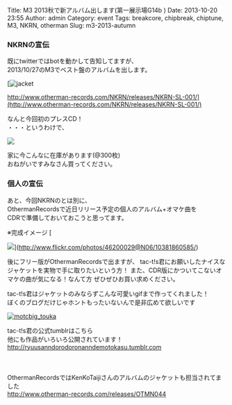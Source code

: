 Title: M3 2013秋で新アルバム出します(第一展示場G14b )
Date: 2013-10-20 23:55
Author: admin
Category: event
Tags: breakcore, chipbreak, chiptune, M3, NKRN, otherman
Slug: m3-2013-autumn

### NKRNの宣伝

既にtwitterではbotを動かして告知してますが、  
2013/10/27のM3でベスト盤のアルバムを出します。

[![jacket](http://www.otherman-records.com/NKRN/releases/NKRN-SL-001/images/img_jacket_sl.jpg)  

http://www.otherman-records.com/NKRN/releases/NKRN-SL-001/](http://www.otherman-records.com/NKRN/releases/NKRN-SL-001/)

なんと今回初のプレスCD！  
・・・というわけで、

[![](http://farm6.staticflickr.com/5530/10382044073_938a5b3c77_o.jpg)](http://www.flickr.com/photos/46200029@N06/10382044073/)

家に今こんなに在庫があります(@300枚)  
おねがいですみなさん買ってください。

### 個人の宣伝

あと、今回NKRNのとは別に、  
OthermanRecordsで近日リリース予定の個人のアルバム+オマケ曲を  
CDRで準備しておいておこうと思ってます。

<p>
※完成イメージ  
[  

![](http://farm8.staticflickr.com/7364/10381860585_9be5bf5e89_o.jpg)](http://www.flickr.com/photos/46200029@N06/10381860585/)

</center>
</p>
後にフリー版がOthermanRecordsで出ますが、  
tac-t!s君にお願いしたナイスなジャケットを実物で手に取りたいという方！  
また、CDR版にかついてこないオマケの曲が気になる！なんて方  
ぜひぜひお買い求めください。

tac-t!s君はジャケットのみならずこんな可愛いgifまで作ってくれました！  
ぼくのブログだけじゃホントもったいないんで是非広めて欲しいです  

[![motcbig\_touka](http://blog.ca54makske.com/wp-content/uploads/2013/10/motcbig_touka.gif)](http://blog.ca54makske.com/wp-content/uploads/2013/10/motcbig_touka.gif)

tac-t!s君の公式tumblrはこちら  
他にも作品がいろいろ公開されています！  
[http://ryuusanndorodoronanndemotokasu.tumblr.com  
](http://ryuusanndorodoronanndemotokasu.tumblr.com)  
　  

OthermanRecordsではKenKoTaijiさんのアルバムのジャケットも担当されてました  
<http://www.otherman-records.com/releases/OTMN044>
